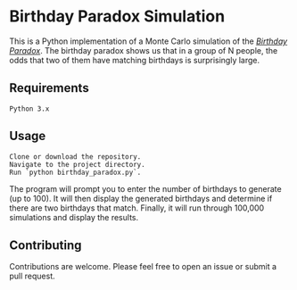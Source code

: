 # Birthday Paradox Simulation

This is a Python implementation of a Monte Carlo simulation of the _[Birthday Paradox](https://en.wikipedia.org/wiki/Birthday_problem)_. The birthday paradox shows us that in a group of N people, the odds that two of them have matching birthdays is surprisingly large.

## Requirements

    Python 3.x

## Usage

    Clone or download the repository.
    Navigate to the project directory.
    Run `python birthday_paradox.py`.

The program will prompt you to enter the number of birthdays to generate (up to 100). It will then display the generated birthdays and determine if there are two birthdays that match. Finally, it will run through 100,000 simulations and display the results.

## Contributing

Contributions are welcome. Please feel free to open an issue or submit a pull request.
